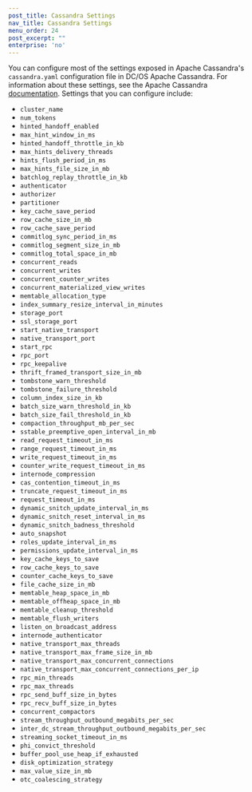 ```yaml
---
post_title: Cassandra Settings
nav_title: Cassandra Settings
menu_order: 24
post_excerpt: ""
enterprise: 'no'
---
```


You can configure most of the settings exposed in Apache Cassandra's `cassandra.yaml` configuration file in DC/OS Apache Cassandra. For information about these settings, see the Apache Cassandra [documentation](http://cassandra.apache.org/doc/latest/configuration/cassandra_config_file.html). Settings that you can configure include:

*   `cluster_name`
*   `num_tokens`
*   `hinted_handoff_enabled`
*   `max_hint_window_in_ms`
*   `hinted_handoff_throttle_in_kb`
*   `max_hints_delivery_threads`
*   `hints_flush_period_in_ms`
*   `max_hints_file_size_in_mb`
*   `batchlog_replay_throttle_in_kb`
*   `authenticator`
*   `authorizer`
*   `partitioner`
*   `key_cache_save_period`
*   `row_cache_size_in_mb`
*   `row_cache_save_period`
*   `commitlog_sync_period_in_ms`
*   `commitlog_segment_size_in_mb`
*   `commitlog_total_space_in_mb`
*   `concurrent_reads`
*   `concurrent_writes`
*   `concurrent_counter_writes`
*   `concurrent_materialized_view_writes`
*   `memtable_allocation_type`
*   `index_summary_resize_interval_in_minutes`
*   `storage_port`
*   `ssl_storage_port`
*   `start_native_transport`
*   `native_transport_port`
*   `start_rpc`
*   `rpc_port`
*   `rpc_keepalive`
*   `thrift_framed_transport_size_in_mb`
*   `tombstone_warn_threshold`
*   `tombstone_failure_threshold`
*   `column_index_size_in_kb`
*   `batch_size_warn_threshold_in_kb`
*   `batch_size_fail_threshold_in_kb`
*   `compaction_throughput_mb_per_sec`
*   `sstable_preemptive_open_interval_in_mb`
*   `read_request_timeout_in_ms`
*   `range_request_timeout_in_ms`
*   `write_request_timeout_in_ms`
*   `counter_write_request_timeout_in_ms`
*   `internode_compression`
*   `cas_contention_timeout_in_ms`
*   `truncate_request_timeout_in_ms`
*   `request_timeout_in_ms`
*   `dynamic_snitch_update_interval_in_ms`
*   `dynamic_snitch_reset_interval_in_ms`
*   `dynamic_snitch_badness_threshold`
*   `auto_snapshot`
*   `roles_update_interval_in_ms`
*   `permissions_update_interval_in_ms`
*   `key_cache_keys_to_save`
*   `row_cache_keys_to_save`
*   `counter_cache_keys_to_save`
*   `file_cache_size_in_mb`
*   `memtable_heap_space_in_mb`
*   `memtable_offheap_space_in_mb`
*   `memtable_cleanup_threshold`
*   `memtable_flush_writers`
*   `listen_on_broadcast_address`
*   `internode_authenticator`
*   `native_transport_max_threads`
*   `native_transport_max_frame_size_in_mb`
*   `native_transport_max_concurrent_connections`
*   `native_transport_max_concurrent_connections_per_ip`
*   `rpc_min_threads`
*   `rpc_max_threads`
*   `rpc_send_buff_size_in_bytes`
*   `rpc_recv_buff_size_in_bytes`
*   `concurrent_compactors`
*   `stream_throughput_outbound_megabits_per_sec`
*   `inter_dc_stream_throughput_outbound_megabits_per_sec`
*   `streaming_socket_timeout_in_ms`
*   `phi_convict_threshold`
*   `buffer_pool_use_heap_if_exhausted`
*   `disk_optimization_strategy`
*   `max_value_size_in_mb`
*   `otc_coalescing_strategy`
